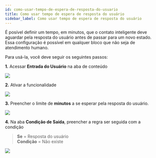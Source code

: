 ```yaml
---
id: como-usar-tempo-de-espera-de-resposta-do-usuario
title: Como usar tempo de espera de resposta do usuário
sidebar_label: Como usar tempo de espera de resposta do usuário
---
```


É posível definir um tempo, em minutos, que o contato inteligente deve aguardar pela resposta do usuário antes de passar para um novo estado. Essa configuração é possível em qualquer bloco que não seja de atendimento humano. 

Para usá-la, você deve seguir os seguintes passos:

**1.** Acessar **Entrada do Usuário** na aba de conteúdo

![](/img/builder/como-usar-tempo-de-espera-de-resposta-do-usuario-01.png)

**2.** Ativar a funcionalidade

![](/img/builder/como-usar-tempo-de-espera-de-resposta-do-usuario-02.png)

**3.** Preencher o limite de **minutos** a se esperar pela resposta do usuário.

![](/img/builder/como-usar-tempo-de-espera-de-resposta-do-usuario-03.png)

**4.** Na aba **Condição de Saída**, preencher a regra ser seguida com a condição 

> **Se** = Resposta do usuário   
> **Condição** = Não existe  

![](/img/builder/como-usar-tempo-de-espera-de-resposta-do-usuario-04.png)


<!-- Rating frame -->
<script type="text/javascript" src="/scripts/rating.js"></script>